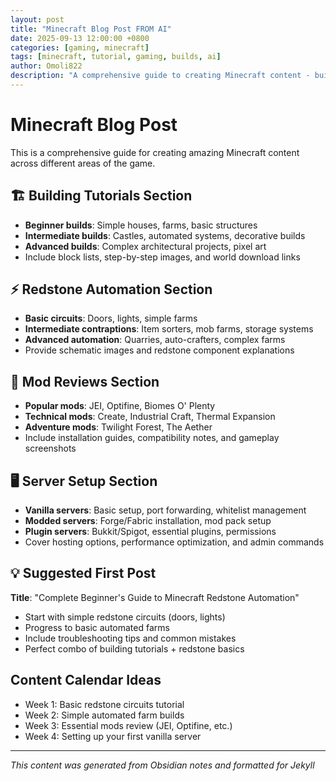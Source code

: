 ```yaml
---
layout: post
title: "Minecraft Blog Post FROM AI"
date: 2025-09-13 12:00:00 +0800
categories: [gaming, minecraft]
tags: [minecraft, tutorial, gaming, builds, ai]
author: Omoli822
description: "A comprehensive guide to creating Minecraft content - building tutorials, redstone automation, mod reviews, and server setup"
---
```


# Minecraft Blog Post

This is a comprehensive guide for creating amazing Minecraft content across different areas of the game.

## 🏗️ Building Tutorials Section
- **Beginner builds**: Simple houses, farms, basic structures
- **Intermediate builds**: Castles, automated systems, decorative builds
- **Advanced builds**: Complex architectural projects, pixel art
- Include block lists, step-by-step images, and world download links

## ⚡ Redstone Automation Section
- **Basic circuits**: Doors, lights, simple farms
- **Intermediate contraptions**: Item sorters, mob farms, storage systems
- **Advanced automation**: Quarries, auto-crafters, complex farms
- Provide schematic images and redstone component explanations

## 🔧 Mod Reviews Section
- **Popular mods**: JEI, Optifine, Biomes O' Plenty
- **Technical mods**: Create, Industrial Craft, Thermal Expansion
- **Adventure mods**: Twilight Forest, The Aether
- Include installation guides, compatibility notes, and gameplay screenshots

## 🖥️ Server Setup Section
- **Vanilla servers**: Basic setup, port forwarding, whitelist management
- **Modded servers**: Forge/Fabric installation, mod pack setup
- **Plugin servers**: Bukkit/Spigot, essential plugins, permissions
- Cover hosting options, performance optimization, and admin commands

## 💡 Suggested First Post
**Title**: "Complete Beginner's Guide to Minecraft Redstone Automation"
- Start with simple redstone circuits (doors, lights)
- Progress to basic automated farms
- Include troubleshooting tips and common mistakes
- Perfect combo of building tutorials + redstone basics

## Content Calendar Ideas
- Week 1: Basic redstone circuits tutorial
- Week 2: Simple automated farm builds
- Week 3: Essential mods review (JEI, Optifine, etc.)
- Week 4: Setting up your first vanilla server

---
*This content was generated from Obsidian notes and formatted for Jekyll*
